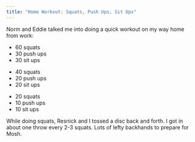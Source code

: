 ```yaml
---
title: "Home Workout: Squats, Push Ups, Sit Ups"
---
```


Norm and Eddie talked me into doing a quick workout on my way home from work:

- 60 squats
- 30 push ups
- 30 sit ups
<!-- -->
- 40 squats
- 20 push ups
- 20 sit ups
<!-- -->
- 20 squats
- 10 push ups
- 10 sit ups

While doing squats, Resnick and I tossed a disc back and forth. I got in about one throw every 2-3 squats. Lots of lefty backhands to prepare for Mosh.

